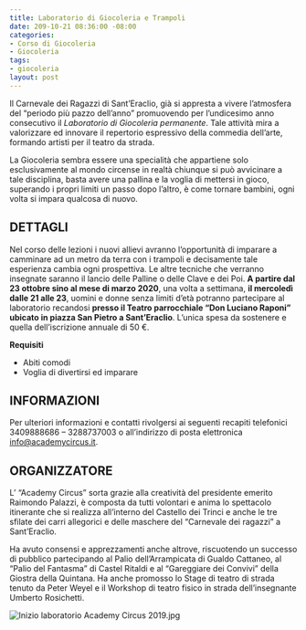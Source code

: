 ```yaml
---
title: Laboratorio di Giocoleria e Trampoli
date: 209-10-21 08:36:00 -08:00
categories:
- Corso di Giocoleria
- Giocoleria
tags:
- giocoleria
layout: post
---
```


Il Carnevale dei Ragazzi di Sant’Eraclio, già si appresta a vivere l’atmosfera del “periodo più pazzo dell’anno” promuovendo per l’undicesimo anno consecutivo il *Laboratorio di Giocoleria permanente*. Tale attività mira a valorizzare ed innovare il repertorio espressivo della commedia dell’arte, formando artisti per il teatro da strada.

La Giocoleria sembra essere una specialità che appartiene solo esclusivamente al mondo circense in realtà chiunque si può avvicinare a tale disciplina, basta avere una pallina e la voglia di mettersi in gioco, superando i propri limiti un passo dopo l’altro, è come tornare bambini, ogni volta si impara qualcosa di nuovo.

## DETTAGLI
Nel corso delle lezioni i nuovi allievi avranno l’opportunità di imparare a camminare ad un metro da terra con i trampoli e decisamente tale esperienza cambia ogni prospettiva. Le altre tecniche che verranno insegnate saranno il lancio delle Palline o delle Clave e dei Poi. **A partire dal 23 ottobre sino al mese di marzo 2020**, una volta a settimana, **il mercoledì dalle 21 alle 23**, uomini e donne senza limiti d’età potranno partecipare al laboratorio recandosi **presso il Teatro parrocchiale “Don Luciano Raponi” ubicato in piazza San Pietro a Sant’Eraclio**. L’unica spesa da sostenere e quella dell’iscrizione annuale di 50 €.

**Requisiti**
* Abiti comodi
* Voglia di divertirsi ed imparare

## INFORMAZIONI

Per ulteriori informazioni e contatti rivolgersi ai seguenti recapiti telefonici 
3409888686 – 3288737003 o all’indirizzo di posta elettronica info@academycircus.it.

## ORGANIZZATORE

L’ “Academy Circus” sorta grazie alla creatività del presidente emerito Raimondo Palazzi, è composta da tutti volontari e anima lo spettacolo itinerante che si realizza all’interno del Castello dei Trinci e anche le tre sfilate dei carri allegorici e delle maschere del “Carnevale dei ragazzi” a Sant’Eraclio.

Ha avuto consensi e apprezzamenti anche altrove, riscuotendo un successo di pubblico partecipando al Palio dell’Arrampicata di Gualdo Cattaneo, al “Palio del Fantasma” di Castel Ritaldi e al “Gareggiare dei Convivi” della Giostra della Quintana. Ha anche promosso lo Stage di teatro di strada tenuto da Peter Weyel e il Workshop di teatro fisico in strada dell’insegnante Umberto Rosichetti.


![Inizio laboratorio Academy Circus 2019.jpg](/uploads/carnevale-2019.jpg)

